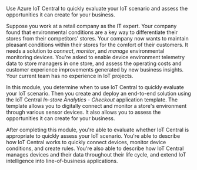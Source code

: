 Use Azure IoT Central to quickly evaluate your IoT scenario and assess the opportunities it can create for your business.

Suppose you work at a retail company as the IT expert. Your company found that environmental conditions are a key way to differentiate their stores from their competitors' stores. Your company now wants to maintain pleasant conditions within their stores for the comfort of their customers. It needs a solution to *connect*, *monitor*, and *manage* environmental monitoring devices. You're asked to enable device environment telemetry data to store managers in one store, and assess the operating costs and customer experience improvements generated by new business insights. Your current team has no experience in IoT projects.

In this module, you determine when to use IoT Central to quickly evaluate your IoT scenario. Then you create and deploy an end-to-end solution using the IoT Central *In-store Analytics - Checkout* application template. The template allows you to digitally connect and monitor a store's environment through various sensor devices. It also allows you to assess the opportunities it can create for your business.

After completing this module, you're able to evaluate whether IoT Central is appropriate to quickly assess your IoT scenario. You're able to describe how IoT Central works to quickly connect devices, monitor device conditions, and create rules. You're also able to describe how IoT Central manages devices and their data throughout their life cycle, and extend IoT intelligence into line-of-business applications.